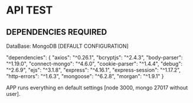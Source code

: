 # API TEST

## DEPENDENCIES REQUIRED
DataBase: MongoDB [DEFAULT CONFIGURATION]

"dependencies": {
    "axios": "^0.26.1",
    "bcryptjs": "^2.4.3",
    "body-parser": "^1.19.0",
    "connect-mongo": "^4.6.0",
    "cookie-parser": "^1.4.4",
    "debug": "^2.6.9",
    "ejs": "^3.1.8",
    "express": "^4.16.1",
    "express-session": "^1.17.2",
    "http-errors": "^1.6.3",
    "mongoose": "^6.2.8",
    "morgan": "^1.9.1"
  }

APP runs everything en default settings [node 3000, mongo 27017 without user].

